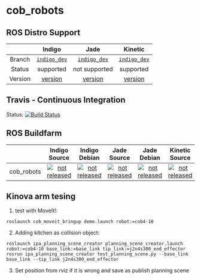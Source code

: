 cob_robots
===========

## ROS Distro Support

|         | Indigo | Jade | Kinetic |
|:-------:|:------:|:----:|:-------:|
| Branch  | [`indigo_dev`](https://github.com/ipa320/cob_robots/tree/indigo_dev) | [`indigo_dev`](https://github.com/ipa320/cob_robots/tree/indigo_dev) | [`indigo_dev`](https://github.com/ipa320/cob_robots/tree/indigo_dev) |
| Status  |  supported | not supported |  supported |
| Version | [version](http://repositories.ros.org/status_page/ros_indigo_default.html?q=cob_robots) | [version](http://repositories.ros.org/status_page/ros_jade_default.html?q=cob_robots) | [version](http://repositories.ros.org/status_page/ros_kinetic_default.html?q=cob_robots) |

## Travis - Continuous Integration

Status: [![Build Status](https://travis-ci.org/ipa320/cob_robots.svg?branch=indigo_dev)](https://travis-ci.org/ipa320/cob_robots)

## ROS Buildfarm

|         | Indigo Source | Indigo Debian | Jade Source | Jade Debian |  Kinetic Source  |  Kinetic Debian |
|:-------:|:-------------------:|:-------------------:|:-------------------:|:-------------------:|:-------------------:|:-------------------:|
| cob_robots | [![not released](http://build.ros.org/buildStatus/icon?job=Isrc_uT__cob_robots__ubuntu_trusty__source)](http://build.ros.org/view/Isrc_uT/job/Isrc_uT__cob_robots__ubuntu_trusty__source/) | [![not released](http://build.ros.org/buildStatus/icon?job=Ibin_uT64__cob_robots__ubuntu_trusty_amd64__binary)](http://build.ros.org/view/Ibin_uT64/job/Ibin_uT64__cob_robots__ubuntu_trusty_amd64__binary/) | [![not released](http://build.ros.org/buildStatus/icon?job=Jsrc_uT__cob_robots__ubuntu_trusty__source)](http://build.ros.org/view/Jsrc_uT/job/Jsrc_uT__cob_robots__ubuntu_trusty__source/) | [![not released](http://build.ros.org/buildStatus/icon?job=Jbin_uT64__cob_robots__ubuntu_trusty_amd64__binary)](http://build.ros.org/view/Jbin_uT64/job/Jbin_uT64__cob_robots__ubuntu_trusty_amd64__binary/) | [![not released](http://build.ros.org/buildStatus/icon?job=Ksrc_uX__cob_robots__ubuntu_xenial__source)](http://build.ros.org/view/Ksrc_uX/job/Ksrc_uX__cob_robots__ubuntu_xenial__source/) | [![not released](http://build.ros.org/buildStatus/icon?job=Kbin_uX64__cob_robots__ubuntu_xenial_amd64__binary)](http://build.ros.org/view/Kbin_uX64/job/Kbin_uX64__cob_robots__ubuntu_xenial_amd64__binary/) |

## Kinova arm tesing
1. test with MoveIt!:
 
```
roslaunch cob_moveit_bringup demo.launch robot:=cob4-10
```

2. Adding kitchen as collision object:
```
roslaunch ipa_planning_scene_creator planning_scene_creator.launch robot:=cob4-10 base_link:=base_link tip_link:=j2n4s300_end_effector
rosrun ipa_planning_scene_creator test_planning_scene.py --base_link base_link --tip_link j2n4s300_end_effector 
```

3. Set position from rviz if it is wrong and save as publish planning scene
